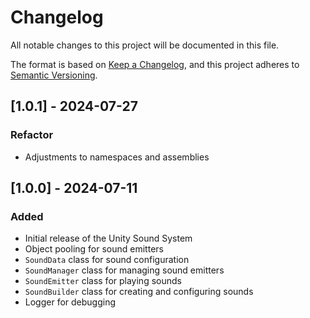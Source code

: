 # Changelog

All notable changes to this project will be documented in this file.

The format is based on [Keep a Changelog](https://keepachangelog.com/en/1.0.0/),
and this project adheres to [Semantic Versioning](https://semver.org/spec/v2.0.0.html).

## [1.0.1] - 2024-07-27
### Refactor
- Adjustments to namespaces and assemblies

## [1.0.0] - 2024-07-11
### Added
- Initial release of the Unity Sound System
- Object pooling for sound emitters
- `SoundData` class for sound configuration
- `SoundManager` class for managing sound emitters
- `SoundEmitter` class for playing sounds
- `SoundBuilder` class for creating and configuring sounds
- Logger for debugging
